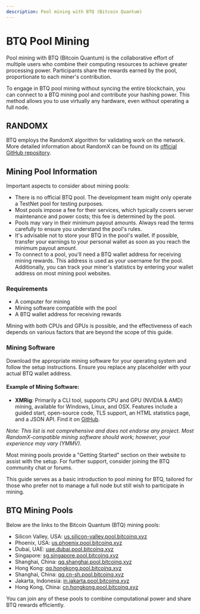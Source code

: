 ```yaml
---
description: Pool mining with BTQ (Bitcoin Quantum)
---
```


# BTQ Pool Mining

Pool mining with BTQ (Bitcoin Quantum) is the collaborative effort of multiple users who combine their computing resources to achieve greater processing power. Participants share the rewards earned by the pool, proportionate to each miner's contribution.

To engage in BTQ pool mining without syncing the entire blockchain, you can connect to a BTQ mining pool and contribute your hashing power. This method allows you to use virtually any hardware, even without operating a full node.

## RANDOMX

BTQ employs the RandomX algorithm for validating work on the network. More detailed information about RandomX can be found on its [official GitHub repository](https://github.com/tevador/RandomX).

## Mining Pool Information

Important aspects to consider about mining pools:

* There is no official BTQ pool. The development team might only operate a TestNet pool for testing purposes.
* Most pools impose a fee for their services, which typically covers server maintenance and power costs; this fee is determined by the pool.
* Pools may vary in their minimum payout amounts. Always read the terms carefully to ensure you understand the pool's rules.
* It's advisable not to store your BTQ in the pool's wallet. If possible, transfer your earnings to your personal wallet as soon as you reach the minimum payout amount.
* To connect to a pool, you'll need a BTQ wallet address for receiving mining rewards. This address is used as your username for the pool. Additionally, you can track your miner's statistics by entering your wallet address on most mining pool websites.

### Requirements

* A computer for mining
* Mining software compatible with the pool
* A BTQ wallet address for receiving rewards

Mining with both CPUs and GPUs is possible, and the effectiveness of each depends on various factors that are beyond the scope of this guide.

### Mining Software

Download the appropriate mining software for your operating system and follow the setup instructions. Ensure you replace any placeholder with your actual BTQ wallet address.

#### **Example of Mining Software:**

* **XMRig**: Primarily a CLI tool, supports CPU and GPU (NVIDIA & AMD) mining, available for Windows, Linux, and OSX. Features include a guided start, open-source code, TLS support, an HTML statistics page, and a JSON API. Find it on [GitHub](https://github.com/xmrig/xmrig).

_Note: This list is not comprehensive and does not endorse any project. Most RandomX-compatible mining software should work; however, your experience may vary (YMMV)._

Most mining pools provide a "Getting Started" section on their website to assist with the setup. For further support, consider joining the BTQ community chat or forums.

This guide serves as a basic introduction to pool mining for BTQ, tailored for those who prefer not to manage a full node but still wish to participate in mining.

## BTQ Mining Pools

Below are the links to the Bitcoin Quantum (BTQ) mining pools:

* Silicon Valley, USA: [us.silicon-valley.pool.bitcoinq.xyz](https://us.silicon-valley.pool.bitcoinq.xyz)
* Phoenix, USA: [us.phoenix.pool.bitcoinq.xyz](https://us.phoenix.pool.bitcoinq.xyz)
* Dubai, UAE: [uae.dubai.pool.bitcoinq.xyz](https://uae.dubai.pool.bitcoinq.xyz)
* Singapore: [sg.singapore.pool.bitcoinq.xyz](https://sg.singapore.pool.bitcoinq.xyz)
* Shanghai, China: [qq.shanghai.pool.bitcoinq.xyz](https://qq.shanghai.pool.bitcoinq.xyz)
* Hong Kong: [qq.hongkong.pool.bitcoinq.xyz](https://qq.hongkong.pool.bitcoinq.xyz)
* Shanghai, China: [qq.cn-sh.pool.bitcoinq.xyz](https://qq.cn-sh.pool.bitcoinq.xyz)
* Jakarta, Indonesia: [in.jakarta.pool.bitcoinq.xyz](https://in.jakarta.pool.bitcoinq.xyz)
* Hong Kong, China: [cn.hongkong.pool.bitcoinq.xyz](https://cn.hongkong.pool.bitcoinq.xyz)

You can join any of these pools to combine computational power and share BTQ rewards efficiently.
